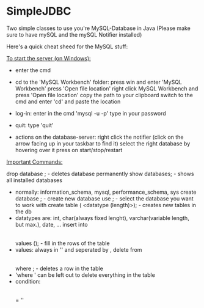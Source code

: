 # SimpleJDBC
Two simple classes to use you're MySQL-Database in Java
(Please make sure to have mySQL and the mySQL Notifier installed)

Here's a quick cheat sheed for the MySQL stuff:

<ins>To start the server (on Windows):</ins>

 - enter the cmd
 - cd to the 'MySQL Workbench' folder:
	press win and enter 'MySQL Workbench'
	press 'Open file location'
	right click MySQL Workbench and press 'Open file location'
	copy the path to your clipboard
	switch to the cmd and enter 'cd' and paste the location
 - log-in:
	enter in the cmd 'mysql -u <username> -p'
	type in your password
 - quit: type 'quit'

 - actions on the database-server:
	right click the notifier (click on the arrow facing up in your taskbar to find it)
	select the right database by hovering over it
	press on start/stop/restart
 
<ins>Important Commands:</ins>
	
drop database <database name>; - deletes database permanently
show databases; - shows all installed databases
 - normally: information_schema, mysql, performance_schema, sys
create database <database name>; - create new database
use <database name>; - select the database you want to work with
create table <table name> (<column name> <datatype (length)>); - creates new tables in the db
 - datatypes are: int, char(always fixed lenght), varchar(variable length, but max.), date, ...
insert into <table name> values (<values>); - fill in the rows of the table
 - values: always in '' and seperated by ,
delete from <table name> where <condition>; - deletes a row in the table
 - 'where <condition>' can be left out to delete everything in the table
 - condition: <table name> = '<value>'
